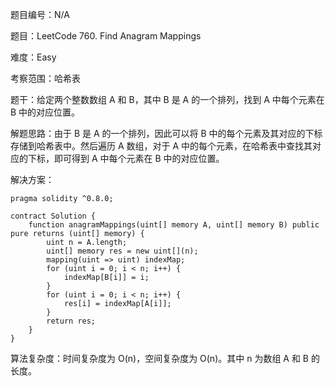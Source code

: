 题目编号：N/A

题目：LeetCode 760. Find Anagram Mappings

难度：Easy

考察范围：哈希表

题干：给定两个整数数组 A 和 B，其中 B 是 A 的一个排列，找到 A 中每个元素在 B 中的对应位置。

解题思路：由于 B 是 A 的一个排列，因此可以将 B 中的每个元素及其对应的下标存储到哈希表中。然后遍历 A 数组，对于 A 中的每个元素，在哈希表中查找其对应的下标，即可得到 A 中每个元素在 B 中的对应位置。

解决方案：

```
pragma solidity ^0.8.0;

contract Solution {
    function anagramMappings(uint[] memory A, uint[] memory B) public pure returns (uint[] memory) {
        uint n = A.length;
        uint[] memory res = new uint[](n);
        mapping(uint => uint) indexMap;
        for (uint i = 0; i < n; i++) {
            indexMap[B[i]] = i;
        }
        for (uint i = 0; i < n; i++) {
            res[i] = indexMap[A[i]];
        }
        return res;
    }
}
```

算法复杂度：时间复杂度为 O(n)，空间复杂度为 O(n)。其中 n 为数组 A 和 B 的长度。